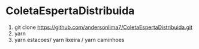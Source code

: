 ﻿# ColetaEspertaDistribuida

1. git clone https://github.com/andersonlima7/ColetaEspertaDistribuida.git
2. yarn
3. yarn estacoes/ yarn lixeira / yarn caminhoes
